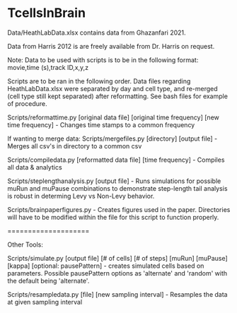 # TcellsInBrain
Data/HeathLabData.xlsx contains data from Ghazanfari 2021.


Data from Harris 2012 is are freely available from Dr. Harris on request.


Note: Data to be used with scripts is to be in the following format:
movie,time (s),track ID,x,y,z

Scripts are to be ran in the following order. Data files regarding HeathLabData.xlsx were separated by day and cell type, and re-merged (cell type still kept separated) after reformatting. See bash files for example of procedure.

Scripts/reformattime.py [original data file] [original time frequency] [new time frequency] - Changes time stamps to a common frequency

If wanting to merge data:
Scripts/mergefiles.py [directory] [output file] - Merges all csv's in directory to a common csv

Scripts/compiledata.py [reformatted data file] [time frequency] - Compiles all data & analytics

Scripts/steplengthanalysis.py [output file] - Runs simulations for possible muRun and muPause combinations to demonstrate step-length tail analysis is robust in determing Levy vs Non-Levy behavior.

Scripts/brainpaperfigures.py - Creates figures used in the paper. Directories will have to be modified within the file for this script to function properly.


====================

Other Tools:

Scripts/simulate.py [output file] [# of cells] [# of steps] [muRun] [muPause] [kappa] [optional: pausePattern] - creates simulated cells based on parameters. Possible pausePattern options as 'alternate' and 'random' with the default being 'alternate'.

Scripts/resampledata.py [file] [new sampling interval] - Resamples the data at given sampling interval

